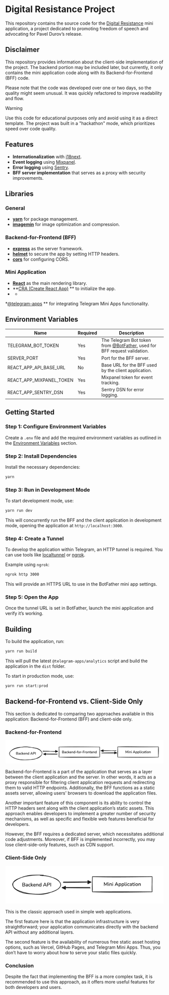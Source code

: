 # Digital Resistance Project

This repository contains the source code for
the [Digital Resistance](https://t.me/tgresistancebot)
mini application, a project dedicated to promoting freedom of speech and
advocating for Pavel
Durov’s release.

## Disclaimer

This repository provides information about the client-side implementation of the
project. The
backend portion may be included later, but currently, it only contains the mini
application code
along with its Backend-for-Frontend (BFF) code.

Please note that the code was developed over one or two days, so the quality
might seem unusual. It
was quickly refactored to improve readability and flow.

> [!WARNING]
> Use this code for educational purposes only and avoid using it as a direct
> template. The project
> was built in a "hackathon" mode, which prioritizes speed over code quality.

## Features

- **Internationalization**
  with [i18next](https://www.npmjs.com/package/i18next).
- **Event logging** using [Mixpanel](http://mixpanel.com).
- **Error logging** using [Sentry](https://sentry.io).
- **BFF server implementation** that serves as a proxy with security
  improvements.

## Libraries

### General

- **[yarn](https://yarnpkg.com/)** for package management.
- **[imagemin](https://www.npmjs.com/package/imagemin)** for image optimization
  and compression.

### Backend-for-Frontend (BFF)

- **[express](https://www.npmjs.com/package/express)** as the server framework.
- **[helmet](https://www.npmjs.com/package/helmet)** to secure the app by
  setting HTTP headers.
- **[cors](https://www.npmjs.com/package/cors)** for configuring CORS.

### Mini Application

- **[React](https://react.dev/)** as the main rendering library.
- **[CRA (Create React App)](https://create-react-app.dev/docs/getting-started/)
  ** to initialize the
  app.
-
    *

*[@telegram-apps](https://docs.telegram-mini-apps.com/packages/telegram-apps-sdk-react/2-x)
** for
integrating Telegram Mini Apps functionality.

## Environment Variables

| Name                     | Required | Description                                                                                        |
|--------------------------|----------|----------------------------------------------------------------------------------------------------|
| TELEGRAM_BOT_TOKEN       | Yes      | The Telegram Bot token from [@BotFather](https://t.me/botfather), used for BFF request validation. |
| SERVER_PORT              | Yes      | Port for the BFF server.                                                                           |
| REACT_APP_API_BASE_URL   | No       | Base URL for the BFF used by the client application.                                               |
| REACT_APP_MIXPANEL_TOKEN | Yes      | Mixpanel token for event tracking.                                                                 |
| REACT_APP_SENTRY_DSN     | Yes      | Sentry DSN for error logging.                                                                      |

## Getting Started

### Step 1: Configure Environment Variables

Create a `.env` file and add the required environment variables as outlined in
the [Environment Variables](#environment-variables) section.

### Step 2: Install Dependencies

Install the necessary dependencies:

```bash
yarn
```

### Step 3: Run in Development Mode

To start development mode, use:

```bash
yarn run dev
```

This will concurrently run the BFF and the client application in development
mode, opening the
application at `http://localhost:3000`.

### Step 4: Create a Tunnel

To develop the application within Telegram, an HTTP tunnel is required. You can
use tools
like [localtunnel](https://npmjs.com/package/localtunnel)
or [ngrok](https://www.npmjs.com/package/ngrok).

Example using `ngrok`:

```bash
ngrok http 3000
```

This will provide an HTTPS URL to use in the BotFather mini app settings.

### Step 5: Open the App

Once the tunnel URL is set in BotFather, launch the mini application and verify
it’s working.

## Building

To build the application, run:

```bash
yarn run build
```

This will pull the latest `@telegram-apps/analytics` script and build the
application in the `dist`
folder.

To start in production mode, use:

```bash
yarn run start:prod
```

## Backend-for-Frontend vs. Client-Side Only

This section is dedicated to comparing two approaches available in this
application: Backend-for-Frontend (BFF) and client-side only.

### Backend-for-Frontend

![Architecture](.github/bff-arch.png)

Backend-for-Frontend is a part of the application that serves as a layer between
the client application and the server. In other words, it acts as a proxy
responsible for filtering client application requests and redirecting them to
valid HTTP endpoints. Additionally, the BFF functions as a static assets server,
allowing users' browsers to download the application files.

Another important feature of this component is its ability to control the HTTP
headers sent along with the client application’s static assets. This approach
enables developers to implement a greater number of security mechanisms, as well
as specific and flexible web features beneficial for developers.

However, the BFF requires a dedicated server, which necessitates additional code
adjustments. Moreover, if BFF is implemented incorrectly, you may lose
client-side-only features, such as CDN support.

### Client-Side Only

![Architecture](.github/clientside-arch.png)

This is the classic approach used in simple web applications.

The first feature here is that the application infrastructure is very
straightforward; your application communicates directly with the backend API
without any additional layers.

The second feature is the availability of numerous free static asset hosting
options, such as Vercel, GitHub Pages, and Telegram Mini Apps. Thus, you don’t
have to worry about how to serve your static files quickly.

### Conclusion

Despite the fact that implementing the BFF is a more complex task, it is
recommended to use this approach, as it offers more useful features for both
developers and users.